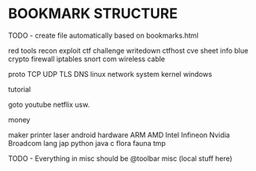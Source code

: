 # BOOKMARK STRUCTURE
TODO - create file automatically based on bookmarks.html

red
    tools
        recon
        exploit
    ctf
        challenge
        writedown
    ctfhost
    cve
    sheet
    info
blue
    crypto
    firewall
        iptables
        snort
com
    wireless
    cable

proto
    TCP
    UDP
    TLS
    DNS
linux
    network
    system
    kernel
windows

tutorial

goto
    youtube
    netflix usw.

money

maker
    printer
    laser
    android
hardware
    ARM
    AMD
    Intel
    Infineon
    Nvidia
    Broadcom
lang
    jap
    python
    java
    c
flora
fauna
tmp

TODO - Everything in misc should be @toolbar
misc
    (local stuff here)

